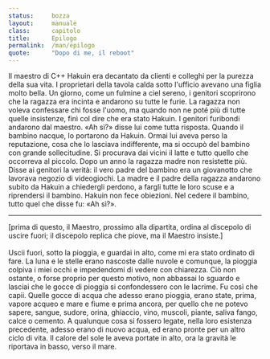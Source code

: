 ```yaml
---
status:     bozza
layout:     manuale
class:      capitolo
title:      Epilogo
permalink:  /man/epilogo
quote:      "Dopo di me, il reboot"
---
```


Il maestro di C++ Hakuin era decantato da clienti e colleghi per la purezza della sua vita.
I proprietari della tavola calda sotto l'ufficio avevano una figlia molto bella. Un giorno, come un fulmine a ciel sereno, i genitori scoprirono che la ragazza era incinta e andarono su tutte le furie. La ragazza non voleva confessare chi fosse l'uomo, ma quando non ne poté più di tutte quelle insistenze, finì col dire che era stato Hakuin. I genitori furibondi andarono dal maestro. 
«Ah sì?» disse lui come tutta risposta.
Quando il bambino nacque, lo portarono da Hakuin. Ormai lui aveva perso la reputazione, cosa che lo lasciava indifferente, ma si occupò del bambino con grande sollecitudine. Si procurava dai vicini il latte e tutto quello che occorreva al piccolo.
Dopo un anno la ragazza madre non resistette più. Disse ai genitori la verità: il vero padre del bambino era un giovanotto che lavorava negozio di videogiochi. La madre e il padre della ragazza andarono subito da Hakuin a chiedergli perdono, a fargli tutte le loro scuse e a riprendersi il bambino.
Hakuin non fece obiezioni. Nel cedere il bambino, tutto quel che disse fu: «Ah sì?».

---

[prima di questo, il Maestro, prossimo alla dipartita, ordina al
discepolo di uscire fuori; il discepolo replica che piove, ma il Maestro
insiste.]<br />
<br />
Uscii fuori, sotto la pioggia, e guardai in alto, come mi era stato
ordinato di fare.
La luna e le stelle erano nascoste dalle nuvole e comunque, la pioggia
colpiva i miei occhi e impedendomi di vedere con chiarezza.
Ciò non ostante, o forse proprio per questo motivo, non abbassai lo
sguardo e lasciai che le gocce di pioggia si confondessero con le
lacrime. Fu così che capii.
Quelle gocce di acqua che adesso erano pioggia, erano state, prima,
vapore acqueo e mare e fiume e prima ancora, per quello che ne potevo
sapere, sangue, sudore, orina, ghiaccio, vino, muscoli, piante, saliva
fango, calce o cemento.
A qualunque cosa si fossero legate, nella loro esistenza precedente,
adesso erano di nuovo acqua, ed erano pronte per un altro ciclo di vita.
Il calore del sole le aveva portate in alto, ora la gravità le riportava
in basso, verso il mare.
